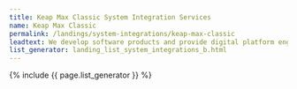 ```yaml
---
title: Keap Max Classic System Integration Services
name: Keap Max Classic
permalink: /landings/system-integrations/keap-max-classic
leadtext: We develop software products and provide digital platform engineering services in across Australia, New Zeland and Asia
list_generator: landing_list_system_integrations_b.html
---
```

{% include {{ page.list_generator }} %}